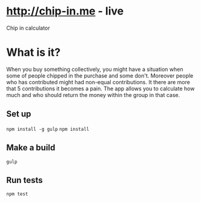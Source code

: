 # http://chip-in.me - live
Chip in calculator

# What is it?
When you buy something collectively, you might have a situation when some of people chipped in the purchase and some don't. Moreover people who has contributed might had non-equal contributions. It there are more that 5 contributions it becomes a pain.
The app allows you to calculate how much and who should return the money within the group in that case.

## Set up
`npm install -g gulp`
`npm install`

## Make a build
`gulp`

## Run tests
`npm test`